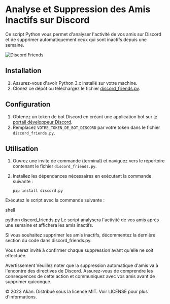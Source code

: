# Analyse et Suppression des Amis Inactifs sur Discord

Ce script Python vous permet d'analyser l'activité de vos amis sur Discord et de supprimer automatiquement ceux qui sont inactifs depuis une semaine.

![Discord Friends](images/discord-friends.png)

## Installation

1. Assurez-vous d'avoir Python 3.x installé sur votre machine.
2. Clonez ce dépôt ou téléchargez le fichier [discord_friends.py](discord_friends.py).

## Configuration

1. Obtenez un token de bot Discord en créant une application bot sur [le portail développeur Discord](https://discord.com/developers/applications).
2. Remplacez `VOTRE_TOKEN_DE_BOT_DISCORD` par votre token dans le fichier `discord_friends.py`.

## Utilisation

1. Ouvrez une invite de commande (terminal) et naviguez vers le répertoire contenant le fichier `discord_friends.py`.
2. Installez les dépendances nécessaires en exécutant la commande suivante :

   ```shell
   pip install discord.py
Exécutez le script avec la commande suivante :

shell

python discord_friends.py
Le script analysera l'activité de vos amis après une semaine et affichera les amis inactifs.

Si vous souhaitez supprimer les amis inactifs, décommentez la dernière section du code dans discord_friends.py.

Vous serez invité à confirmer chaque suppression avant qu'elle ne soit effectuée.

Avertissement
Veuillez noter que la suppression automatique d'amis va à l'encontre des directives de Discord. Assurez-vous de comprendre les conséquences de cette action et communiquez avec vos amis avant de supprimer quiconque.



© 2023 Akan. Distribué sous la licence MIT. Voir LICENSE pour plus d'informations.
